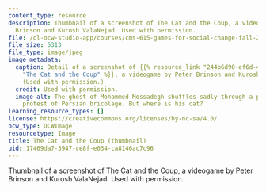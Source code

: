 ```yaml
---
content_type: resource
description: Thumbnail of a screenshot of The Cat and the Coup, a videogame by Peter
  Brinson and Kurosh ValaNejad. Used with permission.
file: /ol-ocw-studio-app/courses/cms-615-games-for-social-change-fall-2013/17469da73947ce8fe034ca8146ac7c96_cms-615f13-th.jpg
file_size: 5313
file_type: image/jpeg
image_metadata:
  caption: Detail of a screenshot of {{% resource_link "244b6d90-ef6d-4d92-8096-714fc5abafeb"
    "The Cat and the Coup" %}}, a videogame by Peter Brinson and Kurosh ValaNejad.
    (Used with permission.)
  credit: Used with permission.
  image-alt: The ghost of Mohammed Mossadegh shuffles sadly through a phantasmagoric
    protest of Persian bricolage. But where is his cat?
learning_resource_types: []
license: https://creativecommons.org/licenses/by-nc-sa/4.0/
ocw_type: OCWImage
resourcetype: Image
title: The Cat and the Coup (thumbnail)
uid: 17469da7-3947-ce8f-e034-ca8146ac7c96
---
```

Thumbnail of a screenshot of The Cat and the Coup, a videogame by Peter Brinson and Kurosh ValaNejad. Used with permission.